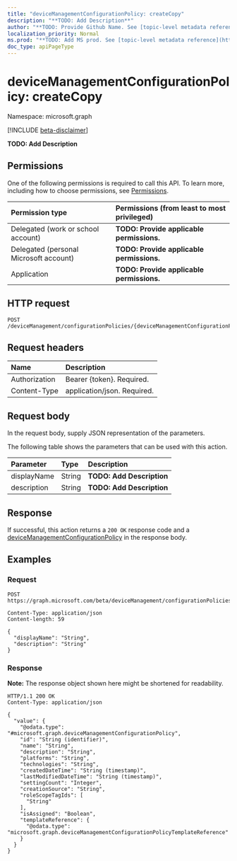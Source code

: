 ```yaml
---
title: "deviceManagementConfigurationPolicy: createCopy"
description: "**TODO: Add Description**"
author: "**TODO: Provide Github Name. See [topic-level metadata reference](https://msgo.azurewebsites.net/add/document/guidelines/metadata.html#topic-level-metadata)**"
localization_priority: Normal
ms.prod: "**TODO: Add MS prod. See [topic-level metadata reference](https://msgo.azurewebsites.net/add/document/guidelines/metadata.html#topic-level-metadata)**"
doc_type: apiPageType
---
```


# deviceManagementConfigurationPolicy: createCopy
Namespace: microsoft.graph

[!INCLUDE [beta-disclaimer](../../includes/beta-disclaimer.md)]

**TODO: Add Description**

## Permissions
One of the following permissions is required to call this API. To learn more, including how to choose permissions, see [Permissions](/graph/permissions-reference).

|Permission type|Permissions (from least to most privileged)|
|:---|:---|
|Delegated (work or school account)|**TODO: Provide applicable permissions.**|
|Delegated (personal Microsoft account)|**TODO: Provide applicable permissions.**|
|Application|**TODO: Provide applicable permissions.**|

## HTTP request

<!-- {
  "blockType": "ignored"
}
-->
``` http
POST /deviceManagement/configurationPolicies/{deviceManagementConfigurationPolicyId}/createCopy
```

## Request headers
|Name|Description|
|:---|:---|
|Authorization|Bearer {token}. Required.|
|Content-Type|application/json. Required.|

## Request body
In the request body, supply JSON representation of the parameters.

The following table shows the parameters that can be used with this action.

|Parameter|Type|Description|
|:---|:---|:---|
|displayName|String|**TODO: Add Description**|
|description|String|**TODO: Add Description**|



## Response

If successful, this action returns a `200 OK` response code and a [deviceManagementConfigurationPolicy](../resources/intune-devicemanagementconfigurationpolicy.md) in the response body.

## Examples

### Request
<!-- {
  "blockType": "request",
  "name": "devicemanagementconfigurationpolicy_createcopy"
}
-->
``` http
POST https://graph.microsoft.com/beta/deviceManagement/configurationPolicies/{deviceManagementConfigurationPolicyId}/createCopy

Content-Type: application/json
Content-length: 59

{
  "displayName": "String",
  "description": "String"
}
```


### Response
**Note:** The response object shown here might be shortened for readability.
<!-- {
  "blockType": "response",
  "truncated": true,
  "@odata.type": "microsoft.graph.deviceManagementConfigurationPolicy"
}
-->
``` http
HTTP/1.1 200 OK
Content-Type: application/json

{
  "value": {
    "@odata.type": "#microsoft.graph.deviceManagementConfigurationPolicy",
    "id": "String (identifier)",
    "name": "String",
    "description": "String",
    "platforms": "String",
    "technologies": "String",
    "createdDateTime": "String (timestamp)",
    "lastModifiedDateTime": "String (timestamp)",
    "settingCount": "Integer",
    "creationSource": "String",
    "roleScopeTagIds": [
      "String"
    ],
    "isAssigned": "Boolean",
    "templateReference": {
      "@odata.type": "microsoft.graph.deviceManagementConfigurationPolicyTemplateReference"
    }
  }
}
```

